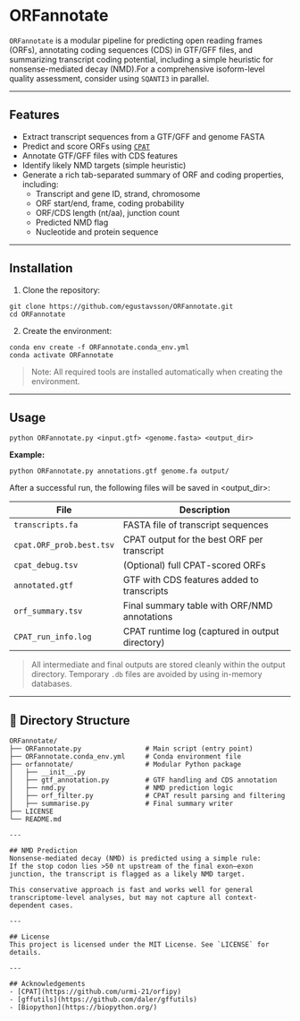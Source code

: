 # ORFannotate

`ORFannotate` is a modular pipeline for predicting open reading frames (ORFs), annotating coding sequences (CDS) in GTF/GFF files, and summarizing transcript coding potential, including a simple heuristic for nonsense-mediated decay (NMD).For a comprehensive isoform-level quality assessment, consider using `SQANTI3` in parallel.

---

## Features
- Extract transcript sequences from a GTF/GFF and genome FASTA
- Predict and score ORFs using [`CPAT`](https://cpat.readthedocs.io/en/latest/#introduction)
- Annotate GTF/GFF files with CDS features
- Identify likely NMD targets (simple heuristic)
- Generate a rich tab-separated summary of ORF and coding properties, including:
  - Transcript and gene ID, strand, chromosome
  - ORF start/end, frame, coding probability
  - ORF/CDS length (nt/aa), junction count
  - Predicted NMD flag
  - Nucleotide and protein sequence

---

## Installation

1. Clone the repository:
```
git clone https://github.com/egustavsson/ORFannotate.git
cd ORFannotate
```

2. Create the environment:
```
conda env create -f ORFannotate.conda_env.yml
conda activate ORFannotate
```

> Note: All required tools are installed automatically when creating the environment.

---

## Usage

```
python ORFannotate.py <input.gtf> <genome.fasta> <output_dir>
```

**Example:**
```
python ORFannotate.py annotations.gtf genome.fa output/
```

After a successful run, the following files will be saved in <output_dir>:

| **File**                 | **Description**                                 |
| ------------------------ | ----------------------------------------------- |
| `transcripts.fa`         | FASTA file of transcript sequences              |
| `cpat.ORF_prob.best.tsv` | CPAT output for the best ORF per transcript     |
| `cpat_debug.tsv`         | (Optional) full CPAT-scored ORFs                |
| `annotated.gtf`          | GTF with CDS features added to transcripts      |
| `orf_summary.tsv`        | Final summary table with ORF/NMD annotations    |
| `CPAT_run_info.log`      | CPAT runtime log (captured in output directory) |


> All intermediate and final outputs are stored cleanly within the output directory. Temporary `.db` files are avoided by using in-memory databases.
---

## 📁 Directory Structure
```
ORFannotate/
├── ORFannotate.py                # Main script (entry point)
├── ORFannotate.conda_env.yml     # Conda environment file
├── orfannotate/                  # Modular Python package
│   ├── __init__.py
│   ├── gtf_annotation.py         # GTF handling and CDS annotation
│   ├── nmd.py                    # NMD prediction logic
│   ├── orf_filter.py             # CPAT result parsing and filtering
│   ├── summarise.py              # Final summary writer
├── LICENSE
└── README.md

---

## NMD Prediction
Nonsense-mediated decay (NMD) is predicted using a simple rule:
If the stop codon lies >50 nt upstream of the final exon–exon junction, the transcript is flagged as a likely NMD target.

This conservative approach is fast and works well for general transcriptome-level analyses, but may not capture all context-dependent cases.

---

## License
This project is licensed under the MIT License. See `LICENSE` for details.

---

## Acknowledgements
- [CPAT](https://github.com/urmi-21/orfipy)
- [gffutils](https://github.com/daler/gffutils)
- [Biopython](https://biopython.org/)
